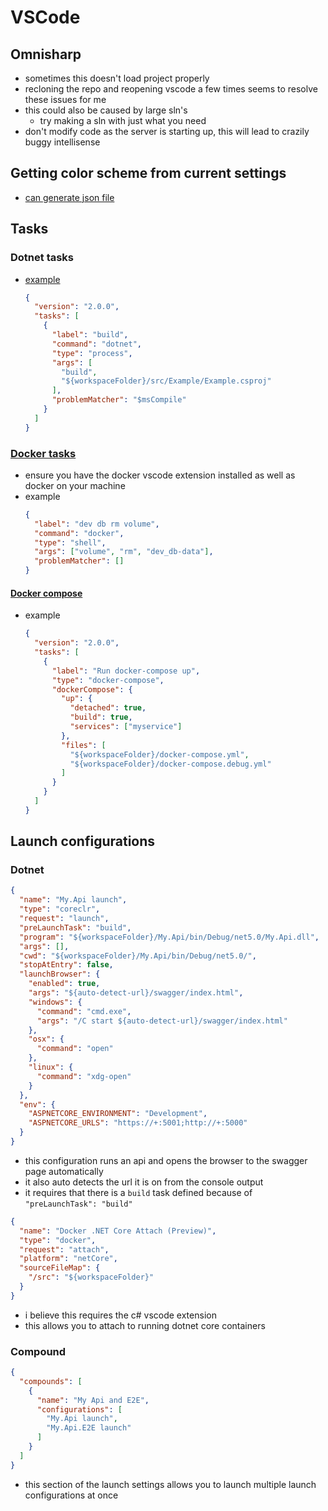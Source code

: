 # VSCode

## Omnisharp
- sometimes this doesn't load project properly
- recloning the repo and reopening vscode a few times seems to resolve these issues for me
- this could also be caused by large sln's
  - try making a sln with just what you need
- don't modify code as the server is starting up, this will lead to crazily buggy intellisense

## Getting color scheme from current settings
- [can generate json file](https://superuser.com/questions/1431557/is-there-any-place-i-can-find-all-the-hex-code-color-values-for-vscodes-defaul)

## Tasks

### Dotnet tasks
- [example](https://github.com/graphql-dotnet/example-aspnetcore/blob/master/.vscode/tasks.json)
  ```json
  {
    "version": "2.0.0",
    "tasks": [
      {
        "label": "build",
        "command": "dotnet",
        "type": "process",
        "args": [
          "build",
          "${workspaceFolder}/src/Example/Example.csproj"
        ],
        "problemMatcher": "$msCompile"
      }
    ]
  }
  ```


### [Docker tasks](https://code.visualstudio.com/docs/containers/reference)
- ensure you have the docker vscode extension installed as well as docker on your machine
- example
  ```json
  {
    "label": "dev db rm volume",
    "command": "docker",
    "type": "shell",
    "args": ["volume", "rm", "dev_db-data"],
    "problemMatcher": []
  }
  ```

#### [Docker compose](https://code.visualstudio.com/docs/containers/reference#_docker-compose-task)
- example
  ```json
  {
    "version": "2.0.0",
    "tasks": [
      {
        "label": "Run docker-compose up",
        "type": "docker-compose",
        "dockerCompose": {
          "up": {
            "detached": true,
            "build": true,
            "services": ["myservice"]
          },
          "files": [
            "${workspaceFolder}/docker-compose.yml",
            "${workspaceFolder}/docker-compose.debug.yml"
          ]
        }
      }
    ]
  }
  ```

## Launch configurations

### Dotnet
```json
{
  "name": "My.Api launch",
  "type": "coreclr",
  "request": "launch",
  "preLaunchTask": "build",
  "program": "${workspaceFolder}/My.Api/bin/Debug/net5.0/My.Api.dll",
  "args": [],
  "cwd": "${workspaceFolder}/My.Api/bin/Debug/net5.0/",
  "stopAtEntry": false,
  "launchBrowser": {
    "enabled": true,
    "args": "${auto-detect-url}/swagger/index.html",
    "windows": {
      "command": "cmd.exe",
      "args": "/C start ${auto-detect-url}/swagger/index.html"
    },
    "osx": {
      "command": "open"
    },
    "linux": {
      "command": "xdg-open"
    }
  },
  "env": {
    "ASPNETCORE_ENVIRONMENT": "Development",
    "ASPNETCORE_URLS": "https://+:5001;http://+:5000"
  }
}
```
  - this configuration runs an api and opens the browser to the swagger page automatically
  - it also auto detects the url it is on from the console output
  - it requires that there is a `build` task defined because of `"preLaunchTask": "build"`

```json
{
  "name": "Docker .NET Core Attach (Preview)",
  "type": "docker",
  "request": "attach",
  "platform": "netCore",
  "sourceFileMap": {
    "/src": "${workspaceFolder}"
  }
}
```
  - i believe this requires the c# vscode extension
  - this allows you to attach to running dotnet core containers

### Compound
```json
{
  "compounds": [
    {
      "name": "My Api and E2E",
      "configurations": [
        "My.Api launch",
        "My.Api.E2E launch"
      ]
    }
  ]
}
```
  - this section of the launch settings allows you to launch multiple launch configurations at once